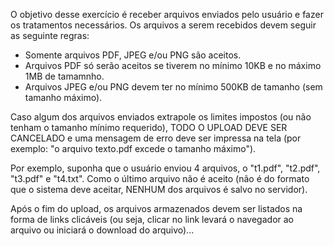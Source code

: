 O objetivo desse exercício é receber arquivos enviados pelo usuário e fazer os tratamentos necessários.
Os arquivos a serem recebidos devem seguir as seguinte regras:
<ul>
<li>Somente arquivos PDF, JPEG e/ou PNG são aceitos.</li>
<li>Arquivos PDF só serão aceitos se tiverem no mínimo 10KB e no máximo 1MB de tamamnho.</li>
<li>Arquivos JPEG e/ou PNG devem ter no mínimo 500KB de tamanho (sem tamanho máximo).</li>
</ul>
Caso algum dos arquivos enviados extrapole os limites impostos (ou não tenham o tamanho mínimo requerido), TODO O UPLOAD DEVE SER CANCELADO e uma mensagem de erro deve ser impressa na tela (por exemplo: "o arquivo texto.pdf excede o tamanho máximo").

Por exemplo, suponha que o usuário enviou 4 arquivos, o "t1.pdf", "t2.pdf", "t3.pdf" e "t4.txt". Como o último arquivo não é aceito (não é do formato que o sistema deve aceitar, NENHUM dos arquivos é salvo no servidor).

Após o fim do upload, os arquivos armazenados devem ser listados na forma de links clicáveis (ou seja, clicar no link levará o navegador ao arquivo ou iniciará o download do arquivo)...
